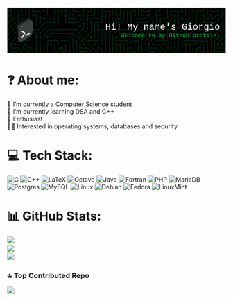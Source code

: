 ![Header](./github-header-image_v2.png)
# ❓ About me:
🔭 I’m currently a Computer Science student <br> 🌱 I’m currently learning DSA and C++ <br> 🐧 Enthusiast <br> 👨‍💻 Interested in operating systems, databases and security

# 💻 Tech Stack:
![C](https://img.shields.io/badge/c-%2300599C.svg?style=for-the-badge&logo=c&logoColor=white) ![C++](https://img.shields.io/badge/c++-%2300599C.svg?style=for-the-badge&logo=c%2B%2B&logoColor=white) ![LaTeX](https://img.shields.io/badge/latex-%23008080.svg?style=for-the-badge&logo=latex&logoColor=white) ![Octave](https://img.shields.io/badge/OCTAVE-darkblue?style=for-the-badge&logo=octave&logoColor=fcd683) ![Java](https://img.shields.io/badge/java-%23ED8B00.svg?style=for-the-badge&logo=openjdk&logoColor=white) ![Fortran](https://img.shields.io/badge/Fortran-%23734F96.svg?style=for-the-badge&logo=fortran&logoColor=white) ![PHP](https://img.shields.io/badge/php-%23777BB4.svg?style=for-the-badge&logo=php&logoColor=white) ![MariaDB](https://img.shields.io/badge/MariaDB-003545?style=for-the-badge&logo=mariadb&logoColor=white) ![Postgres](https://img.shields.io/badge/postgres-%23316192.svg?style=for-the-badge&logo=postgresql&logoColor=white) ![MySQL](https://img.shields.io/badge/mysql-%2300000f.svg?style=for-the-badge&logo=mysql&logoColor=white) ![Linux](https://img.shields.io/badge/Linux-FCC624?style=for-the-badge&logo=linux&logoColor=black) ![Debian](https://img.shields.io/badge/Debian-A81D33?style=flat&logo=debian&logoColor=white) ![Fedora](https://img.shields.io/badge/Fedora-51A2DA?style=flat&logo=fedora&logoColor=white) ![LinuxMint](https://img.shields.io/badge/Linux_Mint-87CF3E?style=flat&logo=linux-mint&logoColor=white)
# 📊 GitHub Stats:
![](https://github-readme-stats.vercel.app/api?username=Giordi9902&theme=vue-dark&hide_border=false&include_all_commits=true&count_private=true)<br/>
![](https://github-readme-streak-stats.herokuapp.com/?user=Giordi9902&theme=vue-dark&hide_border=false)<br/>
![](https://github-readme-stats.vercel.app/api/top-langs/?username=Giordi9902&theme=vue-dark&hide_border=false&include_all_commits=true&count_private=true&layout=compact)

### 🔝 Top Contributed Repo
![](https://github-contributor-stats.vercel.app/api?username=Giordi9902&limit=5&theme=dark&combine_all_yearly_contributions=true)

<!-- Proudly created with GPRM ( https://gprm.itsvg.in ) -->
